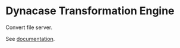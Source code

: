 Dynacase Transformation Engine
=================================

Convert file server.

See [documentation](http://docs.anakeen.com/dynacase/3.2/dynacase-doc-tengine-installation-operating/website/book/index.html "TE Manual").